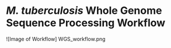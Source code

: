 # _M. tuberculosis_ Whole Genome Sequence Processing Workflow

![Image of Workflow] WGS_workflow.png
